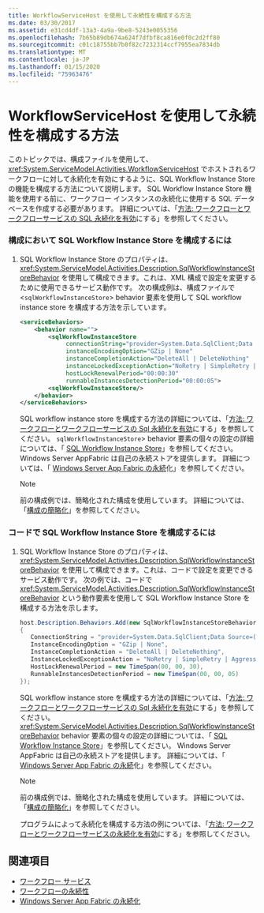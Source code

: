 ```yaml
---
title: WorkflowServiceHost を使用して永続性を構成する方法
ms.date: 03/30/2017
ms.assetid: e31cd4df-13a3-4a9a-9be8-5243e0055356
ms.openlocfilehash: 7b65b89db674a624f7dfbf8ca816e0f0c2d2ff80
ms.sourcegitcommit: c01c18755bb7b0f82c7232314ccf7955ea7834db
ms.translationtype: MT
ms.contentlocale: ja-JP
ms.lasthandoff: 01/15/2020
ms.locfileid: "75963476"
---
```

# <a name="how-to-configure-persistence-with-workflowservicehost"></a>WorkflowServiceHost を使用して永続性を構成する方法
このトピックでは、構成ファイルを使用して、<xref:System.ServiceModel.Activities.WorkflowServiceHost> でホストされるワークフローに対して永続化を有効にするように、SQL Workflow Instance Store の機能を構成する方法について説明します。 SQL Workflow Instance Store 機能を使用する前に、ワークフロー インスタンスの永続化に使用する SQL データベースを作成する必要があります。 詳細については、「[方法: ワークフローとワークフローサービスの SQL 永続化を有効](../../../../docs/framework/windows-workflow-foundation/how-to-enable-sql-persistence-for-workflows-and-workflow-services.md)にする」を参照してください。  
  
### <a name="to-configure-the-sql-workflow-instance-store-in-configuration"></a>構成において SQL Workflow Instance Store を構成するには  
  
1. SQL Workflow Instance Store のプロパティは、<xref:System.ServiceModel.Activities.Description.SqlWorkflowInstanceStoreBehavior> を使用して構成できます。これは、XML 構成で設定を変更するために使用できるサービス動作です。 次の構成例は、構成ファイルで <`sqlWorkflowInstanceStore`> behavior 要素を使用して SQL workflow instance store を構成する方法を示しています。  
  
    ```xml  
    <serviceBehaviors>  
        <behavior name="">  
            <sqlWorkflowInstanceStore   
                 connectionString="provider=System.Data.SqlClient;Data Source=(local);Initial Catalog=DefaultPersistenceProviderDb;Integrated Security=True;Async=true"  
                 instanceEncodingOption="GZip | None"  
                 instanceCompletionAction="DeleteAll | DeleteNothing"  
                 instanceLockedExceptionAction="NoRetry | SimpleRetry | AggressiveRetry"  
                 hostLockRenewalPeriod="00:00:30"   
                 runnableInstancesDetectionPeriod="00:00:05">  
            <sqlWorkflowInstanceStore/>  
        </behavior>  
    </serviceBehaviors>  
    ```  
  
     SQL workflow instance store を構成する方法の詳細については、「[方法: ワークフローとワークフローサービスの Sql 永続化を有効](../../../../docs/framework/windows-workflow-foundation/how-to-enable-sql-persistence-for-workflows-and-workflow-services.md)にする」を参照してください。 `sqlWorkflowInstanceStore`> behavior 要素の個々の設定の詳細については、「 [SQL Workflow Instance Store](../../../../docs/framework/windows-workflow-foundation/sql-workflow-instance-store.md)」を参照してください。 Windows Server AppFabric は自己の永続ストアを提供します。 詳細については、「 [Windows Server App Fabric の永続](https://docs.microsoft.com/previous-versions/appfabric/ee677272(v=azure.10))化」を参照してください。  
  
    > [!NOTE]
    > 前の構成例では、簡略化された構成を使用しています。 詳細については、「[構成の簡略化](../../../../docs/framework/wcf/simplified-configuration.md)」を参照してください。  
  
### <a name="to-configure-the-sql-workflow-instance-store-in-code"></a>コードで SQL Workflow Instance Store を構成するには  
  
1. SQL Workflow Instance Store のプロパティは、<xref:System.ServiceModel.Activities.Description.SqlWorkflowInstanceStoreBehavior> を使用して構成できます。これは、コードで設定を変更できるサービス動作です。 次の例では、コードで <xref:System.ServiceModel.Activities.Description.SqlWorkflowInstanceStoreBehavior> という動作要素を使用して SQL Workflow Instance Store を構成する方法を示します。  
  
    ```csharp  
    host.Description.Behaviors.Add(new SqlWorkflowInstanceStoreBehavior  
    {  
       ConnectionString = "provider=System.Data.SqlClient;Data Source=(local);Initial Catalog=DefaultPersistenceProviderDb;Integrated Security=True;Async=true",  
       InstanceEncodingOption = "GZip | None",  
       InstanceCompletionAction = "DeleteAll | DeleteNothing",  
       InstanceLockedExceptionAction = "NoRetry | SimpleRetry | AggressiveRetry",  
       HostLockRenewalPeriod = new TimeSpan(00, 00, 30),  
       RunnableInstancesDetectionPeriod = new TimeSpan(00, 00, 05)  
    });  
    ```  
  
     SQL workflow instance store を構成する方法の詳細については、「[方法: ワークフローとワークフローサービスの Sql 永続化を有効](../../../../docs/framework/windows-workflow-foundation/how-to-enable-sql-persistence-for-workflows-and-workflow-services.md)にする」を参照してください。 <xref:System.ServiceModel.Activities.Description.SqlWorkflowInstanceStoreBehavior> behavior 要素の個々の設定の詳細については、「 [SQL Workflow Instance Store](../../../../docs/framework/windows-workflow-foundation/sql-workflow-instance-store.md)」を参照してください。 Windows Server AppFabric は自己の永続ストアを提供します。 詳細については、「 [Windows Server App Fabric の永続](https://docs.microsoft.com/previous-versions/appfabric/ee677272(v=azure.10))化」を参照してください。  
  
    > [!NOTE]
    > 前の構成例では、簡略化された構成を使用しています。 詳細については、「[構成の簡略化](../../../../docs/framework/wcf/simplified-configuration.md)」を参照してください。  
  
     プログラムによって永続化を構成する方法の例については、「[方法: ワークフローとワークフローサービスの永続化を有効](../../../../docs/framework/windows-workflow-foundation/how-to-enable-persistence-for-workflows-and-workflow-services.md)にする」を参照してください。  
  
## <a name="see-also"></a>関連項目

- [ワークフロー サービス](../../../../docs/framework/wcf/feature-details/workflow-services.md)
- [ワークフローの永続性](../../../../docs/framework/windows-workflow-foundation/workflow-persistence.md)
- [Windows Server App Fabric の永続化](https://docs.microsoft.com/previous-versions/appfabric/ee677272(v=azure.10))
